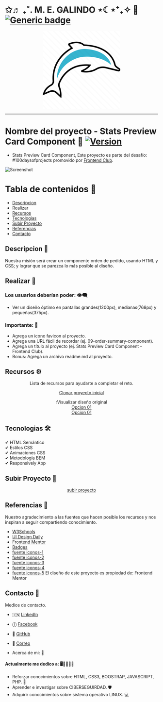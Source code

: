 # ✩♬ ₊˚.   M. E. GALINDO   ⋆☾⋆⁺₊✧   👋   [![Generic badge](https://img.shields.io/badge/DEV-WEB-<COLOR>.svg)](https://shields.io/)

<div align="center">

![logo_meg](images/icono.png)
</div>

<hr>

# Nombre del proyecto - Stats Preview Card Component  💪   [![Version](https://img.shields.io/badge/Version-2.0-<COLOR>.svg)](https://shields.io/)

- Stats Preview Card Component, Este proyecto es parte del desafío:
#100daysofprojects promovido por [Frontend Club](https://www.facebook.com/frontendclubfb).

![Screenshot](https://cdn.hashnode.com/res/hashnode/image/upload/v1714252841880/2d8cfaab-6f64-4b1c-bdc7-109c7e8cfb84.jpeg?auto=compress,format&format=webp)

# Tabla de contenidos 📑

  - [Descripcion](#descripcion)
  - [Realizar](#Realizar)
  - [Recursos](#Recursos)
  - [Tecnologias](#Tecnologias)
  - [Subir Proyecto](#Subir-Proyecto)
  - [Referencias](#Referencias)
  - [Contacto](#Contacto)

## Descripcion 📄

<p align="justify">
 Nuestra misión será crear un componente orden de pedido, usando HTML y CSS; y lograr que se parezca lo más posible al diseño.</p>

## Realizar 🚀

### Los usuarios deberían poder: 👁️‍🗨️  
- Ver un diseño óptimo en pantallas grandes(1200px), medianas(768px) y pequeñas(375px).

### Importante: 📌
- Agrega un icono favicon al proyecto.
- Agrega una URL fácil de recordar (ej. 09-order-summary-component).
- Agrega un título al proyecto (ej. Stats Preview Card Component - Frontend Club).
- Bonus: Agrega un archivo readme.md al proyecto.

## Recursos ⚙️

<div align="center">

Lista de recursos para ayudarte a completar el reto.

[Clonar proyecto inicial](https://github.com/frontend-club/100daysofprojects)

:Visualizar diseño original <br>
[Opcion 01](https://frontend-club.hashnode.dev/?source=top_nav_blog_home)<br>
[Opcion 01](https://github.com/frontend-club/100DaysOfProjects/)
</div>

## Tecnologias 🛠️

✔ HTML Semántico <br>
✔ Estilos CSS <br>
✔ Animaciones CSS <br>
✔ Metodología BEM <br>
✔ Responsively App <br>

## Subir Proyecto 🔩

<div align="center">

[subir proyecto](https://docs.google.com/forms/d/e/1FAIpQLScFcrCiH1UI3nuImB3LNF2cHGvRa6y7NhJ7E6i8FRqcS90FbA/viewform)

</div>

## Referencias 📖

Nuestro agradecimiento a las fuentes que hacen posible los recursos y nos inspiran a seguir compartiendo conocimiento.
- [W3Schools](https://www.w3schools.com/) 
- [UI Design Daily](https://www.uidesigndaily.com/)
- [Frontend Mentor](https://www.frontendmentor.io/)
- [Badges](https://github.com/Naereen/badges/blob/master/README.md)
- [fuente iconos-1](https://emojidb.org/)
- [fuente iconos-2](https://gist.github.com/rxaviers/7360908)
- [fuente iconos-3](https://platzi.com/comunidad/listado-completo-de-emojis-en-markdown/)
- [fuente iconos-4](https://iconduck.com/)
- [fuente iconos-5](https://gist.github.com/roachhd/1f029bd4b50b8a524f3c)
El diseño de este proyecto es propiedad de: Frontend Mentor

## Contacto 📱  

Medios de contacto. 

-  🇮🇳    [LinkedIn](#) 
-  ⓕ    [Facebook](#)  
-  🐨   [GitHub](#)    
-  📧   [Correo](#) 

- Acerca de mi:  👀

#### Actualmente me dedico a: 🖥️📱👩🏿‍💻

- Reforzar conocimientos sobre HTML, CSS3, BOOSTRAP, JAVASCRIPT, PHP. 🔑
- Aprender e investigar sobre CIBERSEGUIRDAD. 🛡️
- Adquirir conocimientos sobre sistema operativo LINUX. 💻
